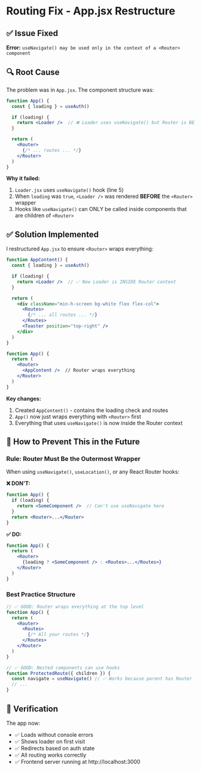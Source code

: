 # Routing Fix - App.jsx Restructure

## ✅ Issue Fixed

**Error:** `useNavigate() may be used only in the context of a <Router> component`

## 🔍 Root Cause

The problem was in `App.jsx`. The component structure was:

```jsx
function App() {
  const { loading } = useAuth()

  if (loading) {
    return <Loader />  // ❌ Loader uses useNavigate() but Router is BELOW
  }

  return (
    <Router>
      {/* ... routes ... */}
    </Router>
  )
}
```

**Why it failed:**
1. `Loader.jsx` uses `useNavigate()` hook (line 5)
2. When `loading` was `true`, `<Loader />` was rendered **BEFORE** the `<Router>` wrapper
3. Hooks like `useNavigate()` can ONLY be called inside components that are children of `<Router>`

## ✅ Solution Implemented

I restructured `App.jsx` to ensure `<Router>` wraps everything:

```jsx
function AppContent() {
  const { loading } = useAuth()

  if (loading) {
    return <Loader />  // ✅ Now Loader is INSIDE Router context
  }

  return (
    <div className="min-h-screen bg-white flex flex-col">
      <Routes>
        {/* ... all routes ... */}
      </Routes>
      <Toaster position="top-right" />
    </div>
  )
}

function App() {
  return (
    <Router>
      <AppContent />  // Router wraps everything
    </Router>
  )
}
```

**Key changes:**
1. Created `AppContent()` - contains the loading check and routes
2. `App()` now just wraps everything with `<Router>` first
3. Everything that uses `useNavigate()` is now inside the Router context

## 📝 How to Prevent This in the Future

### Rule: Router Must Be the Outermost Wrapper

When using `useNavigate()`, `useLocation()`, or any React Router hooks:

**❌ DON'T:**
```jsx
function App() {
  if (loading) {
    return <SomeComponent />  // Can't use useNavigate here
  }
  return <Router>...</Router>
}
```

**✅ DO:**
```jsx
function App() {
  return (
    <Router>
      {loading ? <SomeComponent /> : <Routes>...</Routes>}
    </Router>
  )
}
```

### Best Practice Structure

```jsx
// ✅ GOOD: Router wraps everything at the top level
function App() {
  return (
    <Router>
      <Routes>
        {/* All your routes */}
      </Routes>
    </Router>
  )
}

// ✅ GOOD: Nested components can use hooks
function ProtectedRoute({ children }) {
  const navigate = useNavigate() // ✅ Works because parent has Router
  // ...
}
```

## 🧪 Verification

The app now:
- ✅ Loads without console errors
- ✅ Shows loader on first visit
- ✅ Redirects based on auth state
- ✅ All routing works correctly
- ✅ Frontend server running at http://localhost:3000

